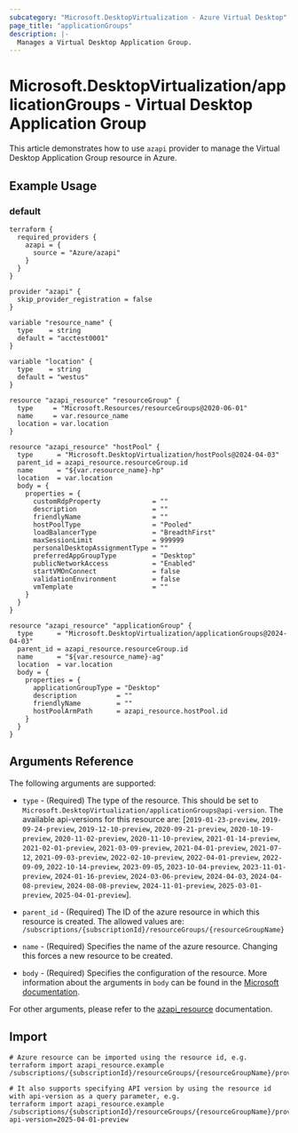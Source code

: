 ```yaml
---
subcategory: "Microsoft.DesktopVirtualization - Azure Virtual Desktop"
page_title: "applicationGroups"
description: |-
  Manages a Virtual Desktop Application Group.
---
```


# Microsoft.DesktopVirtualization/applicationGroups - Virtual Desktop Application Group

This article demonstrates how to use `azapi` provider to manage the Virtual Desktop Application Group resource in Azure.

## Example Usage

### default

```hcl
terraform {
  required_providers {
    azapi = {
      source = "Azure/azapi"
    }
  }
}

provider "azapi" {
  skip_provider_registration = false
}

variable "resource_name" {
  type    = string
  default = "acctest0001"
}

variable "location" {
  type    = string
  default = "westus"
}

resource "azapi_resource" "resourceGroup" {
  type     = "Microsoft.Resources/resourceGroups@2020-06-01"
  name     = var.resource_name
  location = var.location
}

resource "azapi_resource" "hostPool" {
  type      = "Microsoft.DesktopVirtualization/hostPools@2024-04-03"
  parent_id = azapi_resource.resourceGroup.id
  name      = "${var.resource_name}-hp"
  location  = var.location
  body = {
    properties = {
      customRdpProperty             = ""
      description                   = ""
      friendlyName                  = ""
      hostPoolType                  = "Pooled"
      loadBalancerType              = "BreadthFirst"
      maxSessionLimit               = 999999
      personalDesktopAssignmentType = ""
      preferredAppGroupType         = "Desktop"
      publicNetworkAccess           = "Enabled"
      startVMOnConnect              = false
      validationEnvironment         = false
      vmTemplate                    = ""
    }
  }
}

resource "azapi_resource" "applicationGroup" {
  type      = "Microsoft.DesktopVirtualization/applicationGroups@2024-04-03"
  parent_id = azapi_resource.resourceGroup.id
  name      = "${var.resource_name}-ag"
  location  = var.location
  body = {
    properties = {
      applicationGroupType = "Desktop"
      description          = ""
      friendlyName         = ""
      hostPoolArmPath      = azapi_resource.hostPool.id
    }
  }
}

```



## Arguments Reference

The following arguments are supported:

* `type` - (Required) The type of the resource. This should be set to `Microsoft.DesktopVirtualization/applicationGroups@api-version`. The available api-versions for this resource are: [`2019-01-23-preview`, `2019-09-24-preview`, `2019-12-10-preview`, `2020-09-21-preview`, `2020-10-19-preview`, `2020-11-02-preview`, `2020-11-10-preview`, `2021-01-14-preview`, `2021-02-01-preview`, `2021-03-09-preview`, `2021-04-01-preview`, `2021-07-12`, `2021-09-03-preview`, `2022-02-10-preview`, `2022-04-01-preview`, `2022-09-09`, `2022-10-14-preview`, `2023-09-05`, `2023-10-04-preview`, `2023-11-01-preview`, `2024-01-16-preview`, `2024-03-06-preview`, `2024-04-03`, `2024-04-08-preview`, `2024-08-08-preview`, `2024-11-01-preview`, `2025-03-01-preview`, `2025-04-01-preview`].

* `parent_id` - (Required) The ID of the azure resource in which this resource is created. The allowed values are:  
  `/subscriptions/{subscriptionId}/resourceGroups/{resourceGroupName}`

* `name` - (Required) Specifies the name of the azure resource. Changing this forces a new resource to be created.

* `body` - (Required) Specifies the configuration of the resource. More information about the arguments in `body` can be found in the [Microsoft documentation](https://learn.microsoft.com/en-us/azure/templates/Microsoft.DesktopVirtualization/applicationGroups?pivots=deployment-language-terraform).

For other arguments, please refer to the [azapi_resource](https://registry.terraform.io/providers/Azure/azapi/latest/docs/resources/resource) documentation.

## Import

 ```shell
 # Azure resource can be imported using the resource id, e.g.
 terraform import azapi_resource.example /subscriptions/{subscriptionId}/resourceGroups/{resourceGroupName}/providers/Microsoft.DesktopVirtualization/applicationGroups/{resourceName}
 
 # It also supports specifying API version by using the resource id with api-version as a query parameter, e.g.
 terraform import azapi_resource.example /subscriptions/{subscriptionId}/resourceGroups/{resourceGroupName}/providers/Microsoft.DesktopVirtualization/applicationGroups/{resourceName}?api-version=2025-04-01-preview
 ```
